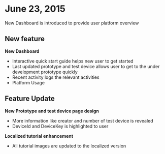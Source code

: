 # June 23, 2015

New Dashboard is introduced to provide user platform overview

## New feature

**New Dashboard**

* Interactive quick start guide helps new user to get started
* Last updated prototype and test device allows user to get to the under development prototype quickly
* Recent activity logs the relevant activities
* Platform Usage

## Feature Update

**New Prototype and test device page design**

* More information like creator and number of test device is revealed
* DeviceId and DeviceKey is highlighted to user

**Localized tutorial enhancement**

* All tutorial images are updated to the localized version

